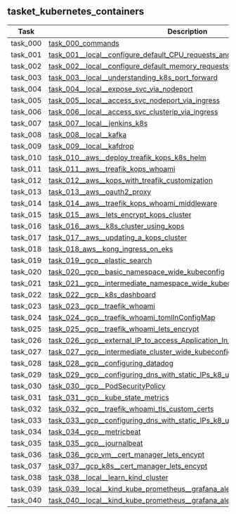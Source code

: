 ## tasket_kubernetes_containers

| Task     | Description                                                                                                                                                    |
|----------|----------------------------------------------------------------------------------------------------------------------------------------------------------------|
| task_000 | [task_000_commands](task_000_commands)                                                                                                                         |
| task_001 | [task_001__local__configure_default_CPU_requests_and_limits_for_a_namespace](task_001__local__configure_default_CPU_requests_and_limits_for_a_namespace)       |
| task_002 | [task_002__local__configure_default_memory_requests_and_limits_for_a_namespace](task_002__local__configure_default_memory_requests_and_limits_for_a_namespace) |
| task_003 | [task_003__local__understanding_k8s_port_forward](task_003__local__understanding_k8s_port_forward)                                                             |
| task_004 | [task_004__local__expose_svc_via_nodeport](task_004__local__expose_svc_via_nodeport)                                                                           |
| task_005 | [task_005__local__access_svc_nodeport_via_ingress](task_005__local__access_svc_nodeport_via_ingress)                                                           |
| task_006 | [task_006__local__access_svc_clusterip_via_ingress](task_006__local__access_svc_clusterip_via_ingress)                                                         |
| task_007 | [task_007__local__jenkins_k8s](task_007__local__jenkins_k8s)                                                                                                   |
| task_008 | [task_008__local__kafka](task_008__local__kafka)                                                                                                               |
| task_009 | [task_009__local__kafdrop](task_009__local__kafdrop)                                                                                                           |
| task_010 | [task_010__aws__deploy_treafik_kops_k8s_helm](task_010__aws__deploy_treafik_kops_k8s_helm)                                                                     |
| task_011 | [task_011__aws__treafik_kops_whoami](task_011__aws__treafik_kops_whoami)                                                                                       |
| task_012 | [task_012__aws__kops_with_treafik_customization](task_012__aws__kops_with_treafik_customization)                                                               |
| task_013 | [task_013__aws__oauth2_proxy](task_013__aws__oauth2_proxy)                                                                                                     |
| task_014 | [task_014__aws__traefik_kops_whoami_middleware](task_014__aws__traefik_kops_whoami_middleware)                                                                 |
| task_015 | [task_015__aws__lets_encrypt_kops_cluster](task_015__aws__lets_encrypt_kops_cluster)                                                                           |
| task_016 | [task_016__aws__k8s_cluster_using_kops](task_016__aws__k8s_cluster_using_kops)                                                                                 |
| task_017 | [task_017__aws__updating_a_kops_cluster](task_017__aws__updating_a_kops_cluster)                                                                               |
| task_018 | [task_018_aws__kong_ingress_on_eks](task_018_aws__kong_ingress_on_eks)                                                                                         |
| task_019 | [task_019__gcp__elastic_search](task_019__gcp__elastic_search)                                                                                                 |
| task_020 | [task_020__gcp__basic_namespace_wide_kubeconfig](task_020__gcp__basic_namespace_wide_kubeconfig)                                                               |
| task_021 | [task_021__gcp__intermediate_namespace_wide_kubeconfig](task_021__gcp__intermediate_namespace_wide_kubeconfig)                                                 |
| task_022 | [task_022__gcp__k8s_dashboard](task_022__gcp__k8s_dashboard)                                                                                                   |
| task_023 | [task_023__gcp__traefik_whoami](task_023__gcp__traefik_whoami)                                                                                                 |
| task_024 | [task_024__gcp__traefik_whoami_tomlInConfigMap](task_024__gcp__traefik_whoami_tomlInConfigMap)                                                                 |
| task_025 | [task_025__gcp__traefik_whoami_lets_encrypt](task_025__gcp__traefik_whoami_lets_encrypt)                                                                       |
| task_026 | [task_026__gcp__external_IP_to_access_Application_In_Cluster](task_026__gcp__external_IP_to_access_Application_In_Cluster)                                     |
| task_027 | [task_027__gcp__intermediate_cluster_wide_kubeconfig](task_027__gcp__intermediate_cluster_wide_kubeconfig)                                                     |
| task_028 | [task_028__gcp__configuring_datadog](task_028__gcp__configuring_datadog)                                                                                       |
| task_029 | [task_029__gcp__configuring_dns_with_static_IPs_k8_using_Ingress](task_029__gcp__configuring_dns_with_static_IPs_k8_using_Ingress)                             |
| task_030 | [task_030__gcp__PodSecurityPolicy](task_030__gcp__PodSecurityPolicy)                                                                                           |
| task_031 | [task_031__gcp__kube_state_metrics](task_031__gcp__kube_state_metrics)                                                                                         |
| task_032 | [task_032__gcp__traefik_whoami_tls_custom_certs](task_032__gcp__traefik_whoami_tls_custom_certs)                                                               |
| task_033 | [task_033__gcp__configuring_dns_with_static_IPs_k8_using_Service](task_033__gcp__configuring_dns_with_static_IPs_k8_using_Service)                             |
| task_034 | [task_034__gcp__metricbeat](task_034__gcp__metricbeat)                                                                                                         |
| task_035 | [task_035__gcp__journalbeat](task_035__gcp__journalbeat)                                                                                                       |
| task_036 | [task_036__gcp_vm__cert_manager_lets_encypt](task_036__gcp_vm__cert_manager_lets_encypt)                                                                       |
| task_037 | [task_037__gcp_k8s__cert_manager_lets_encypt](task_037__gcp_k8s__cert_manager_lets_encypt)                                                                     |
| task_038 | [task_038__local__learn_kind_cluster](task_038__local__learn_kind_cluster)                                                                                     |
| task_039 | [task_039__local__kind_kube_prometheus__grafana_alertmanager](task_039__local__kind_kube_prometheus__grafana_alertmanager)                                     |
| task_040 | [task_040__local__kind_kube_prometheus__grafana_alertmanager_loki](task_040__local__kind_kube_prometheus__grafana_alertmanager_loki)                           |

